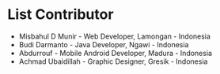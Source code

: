 # List Contributor

- Misbahul D Munir - Web Developer, Lamongan - Indonesia
- Budi Darmanto - Java Developer, Ngawi - Indonesia
- Abdurrouf - Mobile Android Developer, Madura - Indonesia
- Achmad Ubaidillah - Graphic Designer, Gresik - Indonesia
